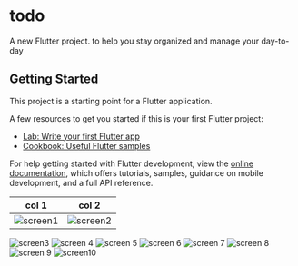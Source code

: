 # todo

A new Flutter project.
to help you stay organized and manage your day-to-day

## Getting Started

This project is a starting point for a Flutter application.

A few resources to get you started if this is your first Flutter project:

- [Lab: Write your first Flutter app](https://docs.flutter.dev/get-started/codelab)
- [Cookbook: Useful Flutter samples](https://docs.flutter.dev/cookbook)

For help getting started with Flutter development, view the
[online documentation](https://docs.flutter.dev/), which offers tutorials,
samples, guidance on mobile development, and a full API reference.


| col 1      | col 2      |
|------------|-------------|
| ![screen1](assets/images/Screenshot_20240621_013120.jpg) |![screen2](assets/images/Screenshot_20240621_013135.jpg) |


![screen3](assets/images/Screenshot_20240621_013141.jpg)
![screen 4](assets/images/Screenshot_20240621_013201.jpg)
![screen 5](assets/images/Screenshot_20240621_013247.jpg)
![screen 6](assets/images/Screenshot_20240621_013252.jpg)
![screen 7](assets/images/Screenshot_20240621_013259.jpg)
![screen 8](assets/images/Screenshot_20240621_013309.jpg)
![screen 9](assets/images/Screenshot_20240621_013311.jpg)
![screen10](assets/images/Screenshot_20240621_013406.jpg)
